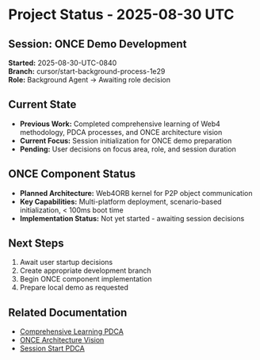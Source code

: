 # Project Status - 2025-08-30 UTC

## Session: ONCE Demo Development
**Started:** 2025-08-30-UTC-0840  
**Branch:** cursor/start-background-process-1e29  
**Role:** Background Agent → Awaiting role decision  

## Current State
- **Previous Work:** Completed comprehensive learning of Web4 methodology, PDCA processes, and ONCE architecture vision
- **Current Focus:** Session initialization for ONCE demo preparation
- **Pending:** User decisions on focus area, role, and session duration

## ONCE Component Status
- **Planned Architecture:** Web4ORB kernel for P2P object communication
- **Key Capabilities:** Multi-platform deployment, scenario-based initialization, < 100ms boot time
- **Implementation Status:** Not yet started - awaiting session decisions

## Next Steps
1. Await user startup decisions
2. Create appropriate development branch
3. Begin ONCE component implementation
4. Prepare local demo as requested

## Related Documentation
- [Comprehensive Learning PDCA](../2025-08-29-UTC-1616-comprehensive-learning-session/pdca/2025-08-29-UTC-1616-comprehensive-learning-and-once-demo-preparation.md)
- [ONCE Architecture Vision](../../2025-08-20-1552/pdca/2025-08-21-UTC-0906-once-web4orb-kernel-architecture.md)
- [Session Start PDCA](./pdca/2025-08-30-UTC-0840-session-start-once-demo-preparation.md)